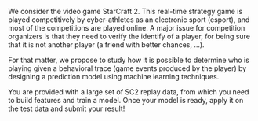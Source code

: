 We consider the video game StarCraft 2. This real-time strategy game is played competitively by cyber-athletes as an electronic sport (esport), and most of the competitions are played online. A major issue for competition organizers is that they need to verify the identify of a player, for being sure that it is not another player (a friend with better chances, …).

For that matter, we propose to study how it is possible to determine who is playing given a behavioral trace (game events produced by the player) by designing a prediction model using machine learning techniques.

You are provided with a large set of SC2 replay data, from which you need to build features and train a model. Once your model is ready, apply it on the test data and submit your result!
